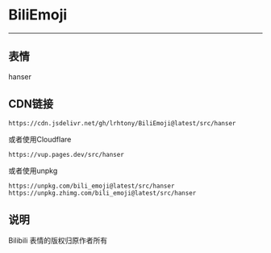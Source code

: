 # BiliEmoji
---
## 表情
hanser
## CDN链接
```
https://cdn.jsdelivr.net/gh/lrhtony/BiliEmoji@latest/src/hanser
```
或者使用Cloudflare
```
https://vup.pages.dev/src/hanser
```
或者使用unpkg
```
https://unpkg.com/bili_emoji@latest/src/hanser
https://unpkg.zhimg.com/bili_emoji@latest/src/hanser
```
## 说明
Bilibili 表情的版权归原作者所有
